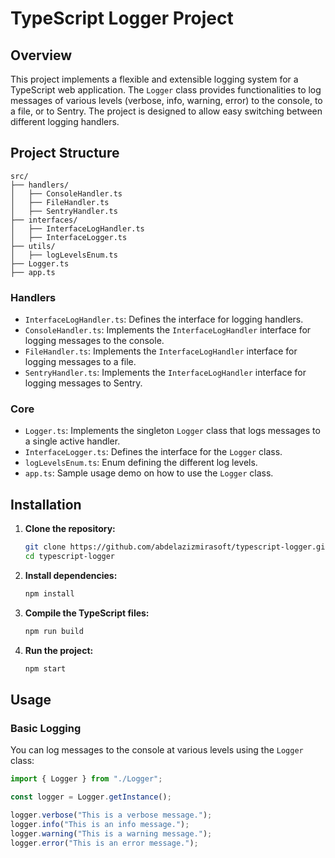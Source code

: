 # TypeScript Logger Project

## Overview

This project implements a flexible and extensible logging system for a TypeScript web application. The `Logger` class provides functionalities to log messages of various levels (verbose, info, warning, error) to the console, to a file, or to Sentry. The project is designed to allow easy switching between different logging handlers.

## Project Structure

```
src/
├── handlers/
│   ├── ConsoleHandler.ts
│   ├── FileHandler.ts
│   ├── SentryHandler.ts
├── interfaces/
│   ├── InterfaceLogHandler.ts
│   ├── InterfaceLogger.ts
├── utils/
│   ├── logLevelsEnum.ts
├── Logger.ts
├── app.ts
```

### Handlers

-   `InterfaceLogHandler.ts`: Defines the interface for logging handlers.
-   `ConsoleHandler.ts`: Implements the `InterfaceLogHandler` interface for logging messages to the console.
-   `FileHandler.ts`: Implements the `InterfaceLogHandler` interface for logging messages to a file.
-   `SentryHandler.ts`: Implements the `InterfaceLogHandler` interface for logging messages to Sentry.

### Core

-   `Logger.ts`: Implements the singleton `Logger` class that logs messages to a single active handler.
-   `InterfaceLogger.ts`: Defines the interface for the `Logger` class.
-   `logLevelsEnum.ts`: Enum defining the different log levels.
-   `app.ts`: Sample usage demo on how to use the `Logger` class.

## Installation

1. **Clone the repository:**

    ```bash
    git clone https://github.com/abdelazizmirasoft/typescript-logger.git
    cd typescript-logger
    ```

2. **Install dependencies:**

    ```bash
    npm install
    ```

3. **Compile the TypeScript files:**

    ```bash
    npm run build
    ```

4. **Run the project:**

    ```bash
    npm start
    ```

## Usage

### Basic Logging

You can log messages to the console at various levels using the `Logger` class:

```typescript
import { Logger } from "./Logger";

const logger = Logger.getInstance();

logger.verbose("This is a verbose message.");
logger.info("This is an info message.");
logger.warning("This is a warning message.");
logger.error("This is an error message.");
```

